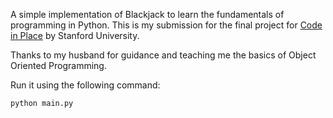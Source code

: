 A simple implementation of Blackjack to learn the fundamentals of programming in Python.
This is my submission for the final project for [Code in Place](https://codeinplace.stanford.edu/) by Stanford University.

Thanks to my husband for guidance and teaching me the basics of Object Oriented Programming.

Run it using the following command:
```
python main.py
```
